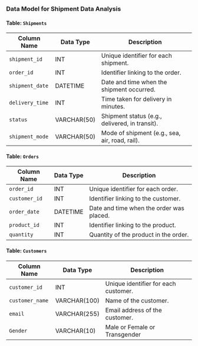 ### Data Model for Shipment Data Analysis

#### Table: `Shipments`

| Column Name       | Data Type    | Description                            |
| ----------------- | ------------ | -------------------------------------- |
| `shipment_id`     | INT          | Unique identifier for each shipment.   |
| `order_id`        | INT          | Identifier linking to the order.       |
| `shipment_date`   | DATETIME     | Date and time when the shipment occurred. |
| `delivery_time`   | INT          | Time taken for delivery in minutes.    |
| `status`          | VARCHAR(50)  | Shipment status (e.g., delivered, in transit). |
| `shipment_mode`   | VARCHAR(50)  | Mode of shipment (e.g., sea, air, road, rail). |


#### Table: `Orders`

| Column Name       | Data Type    | Description                            |
| ----------------- | ------------ | -------------------------------------- |
| `order_id`        | INT          | Unique identifier for each order.      |
| `customer_id`     | INT          | Identifier linking to the customer.    |
| `order_date`      | DATETIME     | Date and time when the order was placed. |
| `product_id`      | INT          | Identifier linking to the product.    |
| `quantity`        | INT          | Quantity of the product in the order.  |


#### Table: `Customers`

| Column Name       | Data Type    | Description                            |
| ----------------- | ------------ | -------------------------------------- |
| `customer_id`     | INT          | Unique identifier for each customer.  |
| `customer_name`   | VARCHAR(100) | Name of the customer.                  |
| `email`           | VARCHAR(255) | Email address of the customer.         |
| `Gender`          | VARCHAR(10) | Male or Female or Transgender      |
